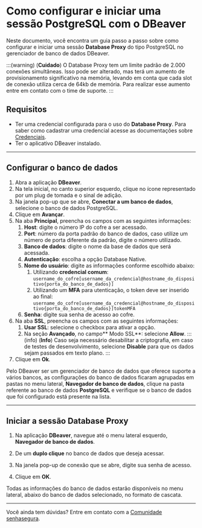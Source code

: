 # Como configurar e iniciar uma sessão PostgreSQL com o DBeaver

Neste documento, você encontra um guia passo a passo sobre como configurar e iniciar uma sessão **Database Proxy** do tipo PostgreSQL no gerenciador de banco de dados DBeaver.

:::(warning) (**Cuidado**)
O Database Proxy tem um limite padrão de 2.000 conexões simultâneas. Isso pode ser alterado, mas terá um aumento de provisionamento significativo na memória, levando em conta que cada slot de conexão utiliza cerca de 64kb de memória. Para realizar esse aumento entre em contato com o time de suporte.
:::

## Requisitos

* Ter uma credencial configurada para o uso do **Database Proxy**. Para saber como cadastrar uma credencial acesse as documentações sobre [Credenciais](/v3-33/docs/pt/pam-credentials).
* Ter o aplicativo DBeaver instalado.
---

## Configurar o banco de dados

1. Abra a aplicação **DBeaver**.
2. Na tela inicial, no canto superior esquerdo, clique no ícone representado por um plug de tomada e o sinal de adição.
3. Na janela pop-up que se abre, **Conectar a um banco de dados**, selecione o banco de dados PostgreSQL.
4. Clique em **Avançar**.
5. Na aba **Principal**, preencha os campos com as seguintes informações:
    1.  **Host**: digite o número IP do cofre a ser acessado.
    2. **Port**: número da porta padrão do banco de dados, caso utilize um número de porta diferente da padrão, digite o número utilizado.
    3. **Banco de dados**: digite o nome da base de dados que será acessada.
    4. **Autenticação**: escolha a opção Database Native.
    5. **Nome do usuário**: digite as informações conforme escolhido abaixo:
        1. Utilizando **credencial comum**: `username_do_cofre[username_da_credencial@hostname_do_dispositivo{porta_do_banco_de_dados}]`
        2. Utilizando um **MFA** para utenticação, o token deve ser inserido ao final: `username_do_cofre[username_da_credencial@hostname_do_dispositivo{porta_do_banco_de_dados}]tokenMFA`
    6. **Senha**: digite sua senha de acesso ao cofre.
6. Na aba **SSL**, preencha os campos com as seguintes informações:
    1. **Usar SSL**: selecione o checkbox para ativar a opção.
    2. Na seção **Avançado**, no campo** Modo SSL**: selecione **Allow**.
        :::(info) (**Info**)
        Caso seja necessário desabilitar a criptografia, em caso de testes de desenvolvimento, selecione **Disable** para que os dados sejam passados em texto plano.
        :::
7. Clique em **Ok**.

Pelo DBeaver ser um gerenciador de banco de dados que oferece suporte a vários bancos, as configurações do banco de dados ficaram agrupadas em pastas no menu lateral, **Navegador de banco de dados**, clique na pasta referente ao banco de dados **PostgreSQL** e verifique se o banco de dados que foi configurado está presente na lista.

---
## Iniciar a sessão Database Proxy

1. Na aplicação **DBeaver**, navegue até o menu lateral esquerdo, **Navegador de banco de dados**.

1. De um **duplo clique** no banco de dados que deseja acessar.

1. Na janela pop-up de conexão que se abre, digite sua senha de acesso.

1. Clique em **OK**.

Todas as informações do banco de dados estarão disponíveis no menu lateral, abaixo do banco de dados selecionado, no formato de cascata.

---

Você ainda tem dúvidas? Entre em contato com a  [Comunidade senhasegura](https://community.senhasegura.io/).

